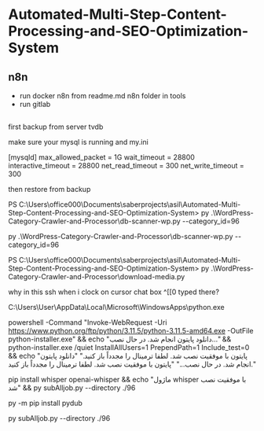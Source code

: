 # Automated-Multi-Step-Content-Processing-and-SEO-Optimization-System

## n8n

 - run docker n8n from readme.md n8n folder in tools
 - run gitlab


## 

first backup from server tvdb

make sure your mysql is running and my.ini 

[mysqld]
max_allowed_packet = 1G
wait_timeout = 28800
interactive_timeout = 28800
net_read_timeout = 300
net_write_timeout = 300


then restore from backup





PS C:\Users\office000\Documents\saberprojects\asil\Automated-Multi-Step-Content-Processing-and-SEO-Optimization-System> py .\WordPress-Category-Crawler-and-Processor\db-scanner-wp.py --category_id=96

py .\WordPress-Category-Crawler-and-Processor\db-scanner-wp.py --category_id=96



PS C:\Users\office000\Documents\saberprojects\asil\Automated-Multi-Step-Content-Processing-and-SEO-Optimization-System> py .\WordPress-Category-Crawler-and-Processor\download-media.py


why in this ssh when i clock on cursor chat box ^[[0 typed there?

C:\Users\User\AppData\Local\Microsoft\WindowsApps\python.exe


powershell -Command "Invoke-WebRequest -Uri https://www.python.org/ftp/python/3.11.5/python-3.11.5-amd64.exe -OutFile python-installer.exe" && echo "دانلود پایتون انجام شد. در حال نصب..." && python-installer.exe /quiet InstallAllUsers=1 PrependPath=1 Include_test=0 && echo "پایتون با موفقیت نصب شد. لطفا ترمینال را مجدداً باز کنید."
"دانلود پایتون انجام شد. در حال نصب..." 
"پایتون با موفقیت نصب شد. لطفا ترمینال را مجدداً باز کنید."


pip install whisper openai-whisper && echo "ماژول whisper با موفقیت نصب شد" && py subAlljob.py --directory ./96    

py -m pip install pydub

py subAlljob.py --directory ./96